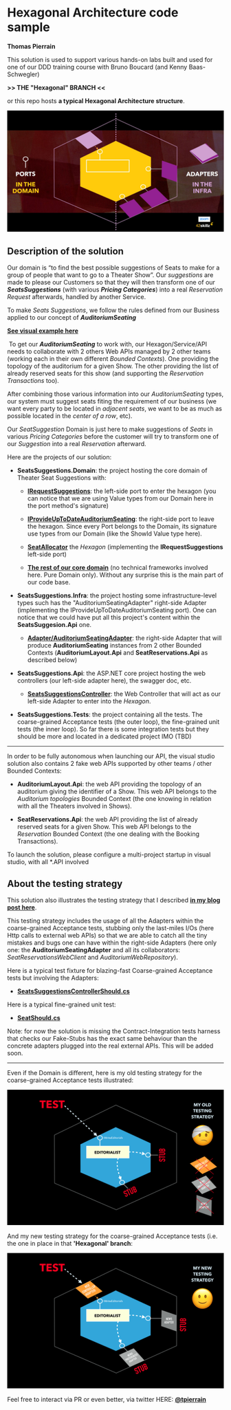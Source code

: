 # Hexagonal Architecture code sample

__Thomas Pierrain__


This solution is used to support various hands-on labs built and used for one of our DDD training course with Bruno Boucard (and Kenny Baas-Schwegler)

__>> THE "Hexagonal" BRANCH <<__ 

or this repo hosts __a typical Hexagonal Architecture structure__.

![](./PortsAndAdapters.JPG) 


## Description of the solution

Our domain is “to find the best possible suggestions of Seats to make for a group of people that want to go to a Theater Show”. Our *suggestions* are made to please our Customers so that they will then transform one of our *__SeatsSuggestions__* (with various *__Pricing Categories__*) into a real *Reservation Request* afterwards, handled by another Service.

To make *Seats Suggestions*, we follow the rules defined from our Business applied to our concept of *__AuditoriumSeating__*

__[See visual example here‬](./AuditoriumLayoutExamples.md‬)__

‪
To get our *__AuditoriumSeating__* to work with, our Hexagon/Service/API needs to collaborate with 2 others Web APIs managed by 2 other teams (working each in their own different *Bounded Contexts*). One providing the topology of the auditorium for a given Show. The other providing the list of already reserved seats for this show (and supporting the *Reservation Transactions* too).

After combining those various information into our *AuditoriumSeating* types, our system must suggest seats fiting the requirement of our business (we want every party to be located in *adjacent seats*, we want to be as much as possible located in the *center of a row*, etc). 

Our *SeatSuggestion* Domain is just here to make suggestions of *Seats* in various *Pricing Categories* before the customer will try to transform one of our *Suggestion* into a real *Reservation* afterward.

Here are the projects of our solution:

 - __SeatsSuggestions.Domain__: the project hosting the core domain of Theater Seat Suggestions with:
  
   - __[IRequestSuggestions](./SeatsSuggestions.Domain/Ports/IRequestSuggestions.cs)__: the left-side port to enter the hexagon (you can notice that we are using Value types from our Domain here in the port method's signature)
   
   - __[IProvideUpToDateAuditoriumSeating](./SeatsSuggestions.Domain/Ports/IProvideUpToDateAuditoriumSeating.cs)__: the right-side port to leave the hexagon. Since every Port belongs to the Domain, its signature use types from our Domain (like the ShowId Value type here). 
   
   - __[SeatAllocator](./SeatsSuggestions.Domain/SeatAllocator.cs)__ the *Hexagon* (implementing the __IRequestSuggestions__ left-side port)
   
   - __[The rest of our core domain](./SeatsSuggestions.Domain/)__ (no technical frameworks involved here. Pure Domain only). Without any surprise this is the main part of our code base.
   
 
 - __SeatsSuggestions.Infra__: the project hosting some infrastructure-level types such has the "AuditoriumSeatingAdapter" right-side Adapter (implementing the IProvideUpToDateAuditoriumSeating port). One can notice that we could have put all this project's content within the __SeatsSuggesion.Api__ one.
 
   - __[Adapter/AuditoriumSeatingAdapter](./SeatsSuggestions.Infra/Adapter/AuditoriumSeatingAdapter.cs)__: the right-side Adapter that will produce __AuditoriumSeating__ instances from 2 other Bounded Contexts (__AuditoriumLayout.Api__ and __SeatReservations.Api__ as described below) 

 
 - __SeatsSuggestions.Api__: the ASP.NET core project hosting the web controllers (our left-side adapter here), the swagger doc, etc.
 
   - __[SeatsSuggestionsController](./SeatsSuggestions.Api/Controllers/SeatsSuggestionsController.cs)__: the Web Controller that will act as our left-side Adapter to enter into the *Hexagon*.


 
 - __SeatsSuggestions.Tests__: the project containing all the tests. The coarse-grained Acceptance tests (the outer loop), the fine-grained unit tests (the inner loop). So far there is some integration tests but they should be more and located in a dedicated project IMO (TBD) 
 
--- 

In order to be fully autonomous when launching our API, the visual studio solution also contains 2 fake web APIs supported by other teams / other Bounded Contexts: 

 - __AuditoriumLayout.Api__: the web API providing the topology of an auditorium giving the identifier of a Show. This web API belongs to the *Auditorium topologies* Bounded Context (the one knowing in relation with all the Theaters involved in Shows). 
 
 - __SeatReservations.Api__: the web API providing the list of already reserved seats for a given Show. This web API belongs to the *Reservation* Bounded Context (the one dealing with the Booking Transactions).
 
To launch the solution, please configure a multi-project startup in visual studio, with all *.API involved  
 


## About the testing strategy

This solution also illustrates the testing strategy that I described __[in my blog post here](http://tpierrain.blogspot.com/2020/03/hexagonal-architecture-dont-get-lost-on.html)__.

This testing strategy includes the usage of all the Adapters within the coarse-grained Acceptance tests, stubbing only the last-miles I/Os (here Http calls to external web APIs) so that we are able to catch all the tiny mistakes and bugs one can have within the right-side Adapters (here only one: the __AuditoriumSeatingAdapter__ and all its collaborators:  *SeatReservationsWebClient* and *AuditoriumWebRepository*).

Here is a typical test fixture for blazing-fast Coarse-grained Acceptance tests but involving the Adapters:
 
 - __[SeatsSuggestionsControllerShould.cs](./TheaterSuggestions.Tests/AcceptanceTests/SeatsSuggestionsControllerShould.cs)__
 
Here is a typical fine-grained unit test:
 - __[SeatShould.cs](./TheaterSuggestions.Tests/UnitTests/SeatShould.cs)__


Note: for now the solution is missing the Contract-Integration tests harness that checks our Fake-Stubs has the exact same behaviour than the concrete adapters plugged into the real external APIs. This will be added soon.

---

Even if the Domain is different, here is my old testing strategy for the coarse-grained Acceptance tests illustrated:

![](./OldTestingStrategy.png) 


And my new testing strategy for the coarse-grained Acceptance tests (i.e. the one in place in that __'Hexagonal' branch__:

![](./NewTestingStrategy.png) 



Feel free to interact via PR or even better, via twitter HERE: __[@tpierrain](https://twitter.com/tpierrain/status/1254183257140342784?s=21)__




